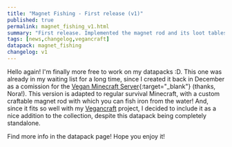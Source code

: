 ```yaml
---
title: "Magnet Fishing - First release (v1)"
published: true
permalink: magnet_fishing_v1.html
summary: "First release. Implemented the magnet rod and its loot tables."
tags: [news,changelog,vegancraft]
datapack: magnet_fishing
changelog: v1
---
```


Hello again! I'm finally more free to work on my datapacks :D. This one was already in my waiting list for a long time, since I created it back in December as a comission for the [Vegan Minecraft Server](https://veganminecraft.com/){:target="_blank"} (thanks, Nora!). This version is adapted to regular survival Minecraft, with a custom craftable magnet rod with which you can fish iron from the water! And, since it fits so well with my [Vegancraft](vegancraft.html) project, I decided to include it as a nice addition to the collection, despite this datapack being completely standalone.

Find more info in the datapack page! Hope you enjoy it!